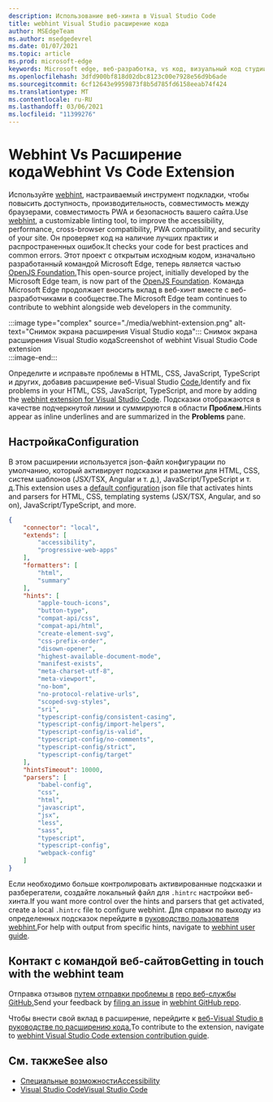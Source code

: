 ```yaml
---
description: Использование веб-хинта в Visual Studio Code
title: webhint Visual Studio расширение кода
author: MSEdgeTeam
ms.author: msedgedevrel
ms.date: 01/07/2021
ms.topic: article
ms.prod: microsoft-edge
keywords: Microsoft edge, веб-разработка, vs код, визуальный код студии, веб-хинт
ms.openlocfilehash: 3dfd900bf818d02dbc8123c00e7928e56d9b6ade
ms.sourcegitcommit: 6cf12643e9959873f8b5d785fd6158eeab74f424
ms.translationtype: MT
ms.contentlocale: ru-RU
ms.lasthandoff: 03/06/2021
ms.locfileid: "11399276"
---
```

# <a name="webhint-vs-code-extension"></a><span data-ttu-id="e4c41-104">Webhint Vs Расширение кода</span><span class="sxs-lookup"><span data-stu-id="e4c41-104">Webhint Vs Code Extension</span></span>  

<span data-ttu-id="e4c41-105">Используйте [webhint][WebhintMain], настраиваемый инструмент подкладки, чтобы повысить доступность, производительность, совместимость между браузерами, совместимость PWA и безопасность вашего сайта.</span><span class="sxs-lookup"><span data-stu-id="e4c41-105">Use [webhint][WebhintMain], a customizable linting tool, to improve the accessibility, performance, cross-browser compatibility, PWA compatibility, and security of your site.</span></span>  <span data-ttu-id="e4c41-106">Он проверяет код на наличие лучших практик и распространенных ошибок.</span><span class="sxs-lookup"><span data-stu-id="e4c41-106">It checks your code for best practices and common errors.</span></span> <span data-ttu-id="e4c41-107">Этот проект с открытым исходным кодом, изначально разработанный командой Microsoft Edge, теперь является частью [OpenJS Foundation.][OpenjsFoundation]</span><span class="sxs-lookup"><span data-stu-id="e4c41-107">This open-source project, initially developed by the Microsoft Edge team, is now part of the [OpenJS Foundation][OpenjsFoundation].</span></span>  <span data-ttu-id="e4c41-108">Команда Microsoft Edge продолжает вносить вклад в веб-хинт вместе с веб-разработчиками в сообществе.</span><span class="sxs-lookup"><span data-stu-id="e4c41-108">The Microsoft Edge team continues to contribute to webhint alongside web developers in the community.</span></span>  

:::image type="complex" source="./media/webhint-extension.png" alt-text="Снимок экрана расширения Visual Studio кода":::
   <span data-ttu-id="e4c41-110">Снимок экрана расширения Visual Studio кода</span><span class="sxs-lookup"><span data-stu-id="e4c41-110">Screenshot of webhint Visual Studio Code extension</span></span>  
:::image-end:::

<!--![Screenshot of webhint Visual Studio Code extension][ImageWebhintExtension]  -->  

<span data-ttu-id="e4c41-111">Определите и исправьте проблемы в HTML, CSS, JavaScript, TypeScript и других, добавив расширение веб-Visual Studio [Code.][VisualstudioMarketplaceWebhint]</span><span class="sxs-lookup"><span data-stu-id="e4c41-111">Identify and fix problems in your HTML, CSS, JavaScript, TypeScript, and more by adding the [webhint extension for Visual Studio Code][VisualstudioMarketplaceWebhint].</span></span>  <span data-ttu-id="e4c41-112">Подсказки отображаются в качестве подчеркнутой линии и суммируются в области **Проблем.**</span><span class="sxs-lookup"><span data-stu-id="e4c41-112">Hints appear as inline underlines and are summarized in the **Problems** pane.</span></span>  

## <a name="configuration"></a><span data-ttu-id="e4c41-113">Настройка</span><span class="sxs-lookup"><span data-stu-id="e4c41-113">Configuration</span></span>  

<span data-ttu-id="e4c41-114">В этом [][GithubWebhintioIndexjson] расширении используется json-файл конфигурации по умолчанию, который активирует подсказки и разметки для HTML, CSS, систем шаблонов \(JSX/TSX, Angular и т. д.), JavaScript/TypeScript и т. д.</span><span class="sxs-lookup"><span data-stu-id="e4c41-114">This extension uses a [default configuration][GithubWebhintioIndexjson] json file that activates hints and parsers for HTML, CSS, templating systems \(JSX/TSX, Angular, and so on\), JavaScript/TypeScript, and more.</span></span>  

```json
{
    "connector": "local",
    "extends": [
        "accessibility",
        "progressive-web-apps"
    ],
    "formatters": [
        "html",
        "summary"
    ],
    "hints": [
        "apple-touch-icons",
        "button-type",
        "compat-api/css",
        "compat-api/html",
        "create-element-svg",
        "css-prefix-order",
        "disown-opener",
        "highest-available-document-mode",
        "manifest-exists",
        "meta-charset-utf-8",
        "meta-viewport",
        "no-bom",
        "no-protocol-relative-urls",
        "scoped-svg-styles",
        "sri",
        "typescript-config/consistent-casing",
        "typescript-config/import-helpers",
        "typescript-config/is-valid",
        "typescript-config/no-comments",
        "typescript-config/strict",
        "typescript-config/target"
    ],
    "hintsTimeout": 10000,
    "parsers": [
        "babel-config",
        "css",
        "html",
        "javascript",
        "jsx",
        "less",
        "sass",
        "typescript",
        "typescript-config",
        "webpack-config"
    ]
}
```  

<span data-ttu-id="e4c41-115">Если необходимо больше контролировать активированные подсказки и разберегатели, создайте локальный файл для `.hintrc` настройки веб-хинта.</span><span class="sxs-lookup"><span data-stu-id="e4c41-115">If you want more control over the hints and parsers that get activated, create a local `.hintrc` file to configure webhint.</span></span>  <span data-ttu-id="e4c41-116">Для справки по выходу из определенных подсказок перейдите в [руководство пользователя webhint.][WebhintDocsUserguideConfiguringSummary]</span><span class="sxs-lookup"><span data-stu-id="e4c41-116">For help with output from specific hints, navigate to [webhint user guide][WebhintDocsUserguideConfiguringSummary].</span></span>  

## <a name="getting-in-touch-with-the-webhint-team"></a><span data-ttu-id="e4c41-117">Контакт с командой веб-сайтов</span><span class="sxs-lookup"><span data-stu-id="e4c41-117">Getting in touch with the webhint team</span></span>  

<span data-ttu-id="e4c41-118">Отправка отзывов [путем отправки проблемы в][GithubWebhintioIssuesNew] [repo веб-службы GitHub.][GithubWebhintio]</span><span class="sxs-lookup"><span data-stu-id="e4c41-118">Send your feedback by [filing an issue][GithubWebhintioIssuesNew] in [webhint GitHub repo][GithubWebhintio].</span></span>  

<span data-ttu-id="e4c41-119">Чтобы внести свой вклад в расширение, перейдите к [веб-Visual Studio в руководстве по расширению кода.][GithubWebhintioExtensionVscodeContributing]</span><span class="sxs-lookup"><span data-stu-id="e4c41-119">To contribute to the extension, navigate to [webhint Visual Studio Code extension contribution guide][GithubWebhintioExtensionVscodeContributing].</span></span>  

## <a name="see-also"></a><span data-ttu-id="e4c41-120">См. также</span><span class="sxs-lookup"><span data-stu-id="e4c41-120">See also</span></span>  

*   [<span data-ttu-id="e4c41-121">Специальные возможности</span><span class="sxs-lookup"><span data-stu-id="e4c41-121">Accessibility</span></span>][AccessibilityIndex]  
*   [<span data-ttu-id="e4c41-122">Visual Studio Code</span><span class="sxs-lookup"><span data-stu-id="e4c41-122">Visual Studio Code</span></span>][VisualstudiocodeIndex]  

<!-- image links -->  

<!--[ImageWebhintExtension]: ./media/webhint-extension.png "Screenshot of webhint Visual Studio Code extension"  -->  

<!--links -->  

[AccessibilityIndex]: /microsoft-edge/accessibility "Доступность | Документы Майкрософт"  

[VisualstudiocodeIndex]: /microsoft-edge/visual-studio-code/index "Visual Studio код | Документы Майкрософт"  

[GithubWebhintio]: https://github.com/webhintio/hint "веб-| GitHub"  
[GithubWebhintioExtensionVscodeContributing]: https://github.com/webhintio/hint/blob/master/packages/extension-vscode/CONTRIBUTING.md "Способствуя — веб-| GitHub"  
[GithubWebhintioIndexjson]: https://github.com/webhintio/hint/blob/master/packages/configuration-development/index.json "index.js- webhintio/hint | GitHub"
[GithubWebhintioIssuesNew]: https://github.com/webhintio/hint/issues/new "Новые проблемы — веб-| GitHub"  

[VisualstudioMarketplaceWebhint]: https://marketplace.visualstudio.com/items?itemName=webhint.vscode-webhint "веб-| Visual Studio Marketplace"  

[OpenjsFoundation]:  https://openjsf.org "OpenJS Foundation"  

[WebhintDocsUserguideConfiguringSummary]: https://webhint.io/docs/user-guide/configuring-webhint/summary "Настройка веб-| документация по веб-сайтам"  
[WebhintMain]:  https://webhint.io "webhint"  
